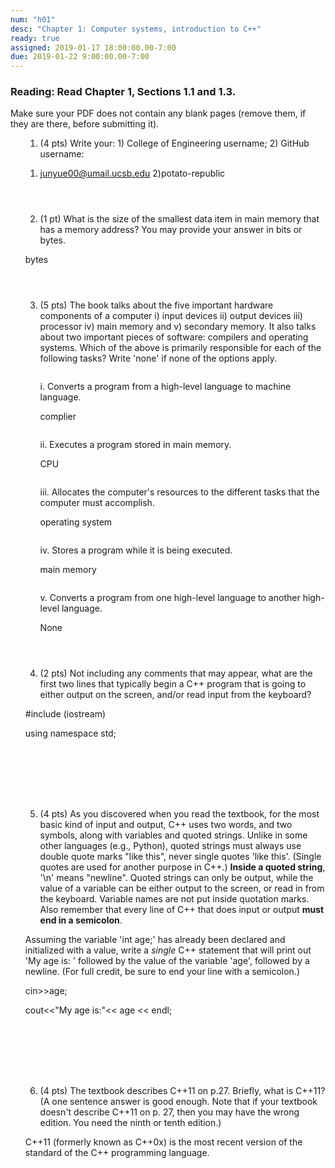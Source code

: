 ```yaml
---
num: "h01"
desc: "Chapter 1: Computer systems, introduction to C++"
ready: true
assigned: 2019-01-17 18:00:00.00-7:00
due: 2019-01-22 9:00:00.00-7:00
---
```


### Reading: Read Chapter 1, Sections 1.1 and 1.3. 


Make sure your PDF does not contain any blank pages (remove them, if they are there, before submitting it).

<ol markdown="1">

1. (4 pts) Write your: 1) College of Engineering username; 2) GitHub username:

1) junyue00@umail.ucsb.edu  2)potato-republic
	<div style="margin-bottom:4em"></div>

2. (1 pt) What is the size of the smallest data item in main memory that has a memory address? You may provide your answer in bits or bytes.

bytes
	<div style="margin-bottom:4em"></div>

3.	(5 pts) The book talks about the five important hardware components of a computer  i) input devices ii) output devices iii) processor iv) main memory and v) secondary memory. It also talks about two important pieces of software: compilers and operating systems. Which of the above is primarily responsible for each of the following tasks? Write 'none' if none of the options apply.
	<div style="margin-bottom:2em"></div>

	i. Converts a program from a high-level language to machine language.
	
	complier
	<div style="margin-bottom:2em"></div>
	
	ii. Executes a program stored in main memory.
	
	CPU
	<div style="margin-bottom:2em"></div>
	iii. Allocates the computer's resources to the different tasks that the computer must accomplish.  
	
	operating system
	<div style="margin-bottom:2em"></div>
	iv. Stores a program while it is being executed.
	
	main memory
	<div style="margin-bottom:2em"></div>
	v. Converts a program from one high-level language to another high-level language.
	
	None
	<div style="margin-bottom:2em"></div>

<div class="pagebreak"></div>
<div style="margin-bottom:4em"></div>

4. (2 pts) Not including any comments that may appear, what are the first two lines that typically begin a C++ program that is going to either output on the screen, and/or read input from the keyboard?

#include (iostream)
	
using namespace std;
	<div style="margin-bottom:8em"></div>



5. (4 pts) As you discovered when you read the textbook, for the most basic kind of input and output, C++ uses two words, and two symbols, along with variables and quoted strings. Unlike in some other languages (e.g., Python), quoted strings must always use double quote marks "like this", never single quotes 'like this'.  (Single quotes are used for another purpose in C++.)  <b>Inside a quoted string</b>, '\n' means "newline". Quoted strings can only be output, while the value of a variable can be either output to the screen, or read in from the keyboard.  Variable names are not put inside quotation marks. Also remember that every line of C++ that does input or output <strong>must end in a semicolon</strong>.
	<div style="margin-bottom:1em"></div>
Assuming the variable 'int age;' has already been declared and initialized with a value, write a <i>single</i> C++ statement that will print out 'My age is: ' followed by the value of the variable 'age', followed by a newline. (For full credit, be sure to end your line with a semicolon.)

cin>>age;

cout<<"My age is:"<< age << endl;
	<div style="margin-bottom:8em"></div>


6.  (4 pts) The textbook describes C++11 on p.27.  Briefly, what is C++11? (A one sentence answer is good enough.  Note that if your textbook doesn't describe C++11 on p. 27, then you may have the wrong edition.  You need the ninth or tenth edition.)

C++11 (formerly known as C++0x) is the most recent version of the standard of the C++ programming language.
  <div style="margin-bottom:4em"></div>

</ol>
